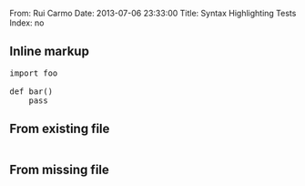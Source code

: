 From: Rui Carmo
Date: 2013-07-06 23:33:00
Title: Syntax Highlighting Tests
Index: no

## Inline markup

<pre syntax="python">
import foo

def bar()
    pass
</pre>

## From existing file

<pre syntax="javascript" src="test.txt"></pre>

## From missing file

<pre syntax="javascript" src="no_file.txt"></pre>
